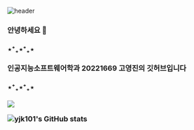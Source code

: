 ![header](https://capsule-render.vercel.app/api?type=transparent&color=auto&height=300&section=header&text=Welcome!&fontSize=60&fontColor=6799FF)

### 안녕하세요 👋

<h3> ⋆⁺₊⋆⁺₊⋆
  
<br>
<br>
인공지능소프트웨어학과
20221669 고영진의 깃허브입니다
<br>
<h3> ⋆⁺₊⋆⁺₊⋆


<!--
**yjk101/yjk101** is a ✨ _special_ ✨ repository because its `README.md` (this file) appears on your GitHub profile.

Here are some ideas to get you started:

- 🔭 I’m currently working on ...
- 🌱 I’m currently learning ...
- 👯 I’m looking to collaborate on ...
- 🤔 I’m looking for help with ...
- 💬 Ask me about ...
- 📫 How to reach me: ...
- 😄 Pronouns: ...
- ⚡ Fun fact: ...
-->
<br>
<br>
<a href="https://www.instagram.com/0jin_101/" target="_blank"><img src="https://img.shields.io/badge/0jin_101-white?style=flat-square&logo=instagram&logoColor=#E4405F"/></a>


![yjk101's GitHub stats](https://github-readme-stats.vercel.app/api?username=yjk101&show_icons=true&icon_color=#9195FF&title_color)
